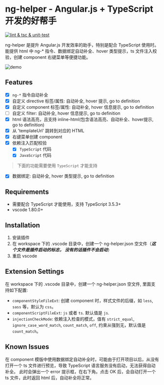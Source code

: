 # ng-helper - Angular.js + TypeScript 开发的好帮手

[![lint & tsc & unit-test](https://github.com/huanguolin/ng-helper/actions/workflows/check.yml/badge.svg)](https://github.com/huanguolin/ng-helper/actions/workflows/check.yml)

ng-helper 是提升 Angular.js 开发效率的助手，特别是配合 TypeScript 使用时。能提供 html 中 ng-* 指令、数据绑定自动补全、hover 类型提示，ts 文件注入校验，创建 component 右键菜单等便捷功能。

![demo](https://raw.githubusercontent.com/huanguolin/ng-helper/main/resources/demo.gif)

## Features

- [x] `ng-*` 指令自动补全
- [x] 自定义 directive 标签/属性: 自动补全, hover 提示, go to definition
- [x] 自定义 component 标签/属性: 自动补全, hover 信息提示, go to definition
- [ ] 自定义 filter: 自动补全, hover 信息提示, go to definition
- [x] html 语法高亮，且支持 inline-html(包含语法高亮、自动补全、hover提示, go to definition)
- [x] 从 'templateUrl' 跳转到对应的 HTML
- [x] 右键菜单创建 component
- [x] 依赖注入匹配校验
  - [x] `TypeScript` 代码
  - [x] `JavaScript` 代码

> 下面的功能需要使用 `TypeScript` 才能支持

- [x] 数据绑定: 自动补全, hover 类型提示, go to definition


## Requirements

* 需要配合 TypeScript 才能使用，支持 TypeScript 3.5.3+
* vscode 1.80.0+


## Installation

1. 安装插件
2. 在 workspace 下的 .vscode 目录中，创建一个 ng-helper.json 空文件（***这个文件是插件启动的标志， 没有的话插件不会启动***）
3. 重启 vscode

## Extension Settings

在 workspace 下的 .vscode 目录中，创建一个 ng-helper.json 空文件, 里面支持如下配置:

* `componentStyleFileExt`: 创建 component 时，样式文件的后缀，如 `less`, `sass` 等，默认为 `css`。
* `componentScriptFileExt`: `js` 或者 `ts`. 默认值是 `js`.
* `injectionCheckMode`: 依赖注入检查的模式，值有 `strict_equal`, `ignore_case_word_match`, `count_match`, `off`, 约束从强到无，默认值是 `count_match`。

## Known Issues

在 component 模版中使用数据绑定自动补全时，可能由于打开项目以后，从没有打开一个 ts 文件进行预览，导致 TypeScript 语言服务没有启动，无法获得自动补全。
此时会弹出一个 error 提示框，在右下角。点击 OK 后，会自动打开一个 ts 文件，此时返回 html 后，自动补全将正常。

